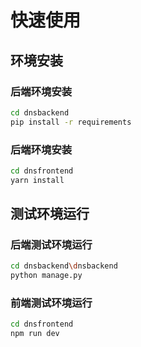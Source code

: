# 快速使用

## 环境安装

### 后端环境安装

```bash
cd dnsbackend
pip install -r requirements
```

### 后端环境安装

```bash
cd dnsfrontend
yarn install
```

## 测试环境运行

### 后端测试环境运行

```bash
cd dnsbackend\dnsbackend
python manage.py
```

### 前端测试环境运行

```bash
cd dnsfrontend
npm run dev
```
